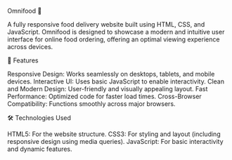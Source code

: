 Omnifood 🍴

A fully responsive food delivery website built using HTML, CSS, and JavaScript. Omnifood is designed to showcase a modern and intuitive user interface for online food ordering, offering an optimal viewing experience across devices.

🌟 Features

Responsive Design: Works seamlessly on desktops, tablets, and mobile devices.
Interactive UI: Uses basic JavaScript to enable interactivity.
Clean and Modern Design: User-friendly and visually appealing layout.
Fast Performance: Optimized code for faster load times.
Cross-Browser Compatibility: Functions smoothly across major browsers.

🛠️ Technologies Used

HTML5: For the website structure.
CSS3: For styling and layout (including responsive design using media queries).
JavaScript: For basic interactivity and dynamic features.
